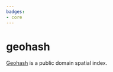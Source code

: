 ```yaml
---
badges:
- core
---
```

# geohash

[Geohash](https://en.wikipedia.org/wiki/Geohash) is a public domain spatial index.

